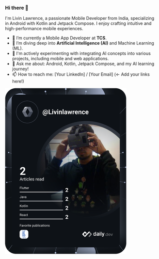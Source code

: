 ### Hi there 👋

I'm Livin Lawrence, a passionate Mobile Developer from India, specializing in Android with Kotlin and Jetpack Compose. I enjoy crafting intuitive and high-performance mobile experiences.

- 🔭 I’m currently a Mobile App Developer at **TCS**.
- 🌱 I’m diving deep into **Artificial Intelligence (AI)** and Machine Learning (ML).
- 🔬 I'm actively experimenting with integrating AI concepts into various projects, including mobile and web applications.
- 💬 Ask me about: Android, Kotlin, Jetpack Compose, and my AI learning journey!
- 📫 How to reach me: [Your LinkedIn] / [Your Email] (<- Add your links here!)

<a href="https://app.daily.dev/DailyDevTips"><img src="https://github.com/Livinlawrence/Livinlawrence/blob/main/devcard.svg" width="400" alt="Livin Lawrence's Dev Card"/></a>
